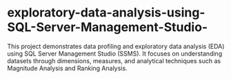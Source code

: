 # exploratory-data-analysis-using-SQL-Server-Management-Studio-
This project demonstrates data profiling and exploratory data analysis (EDA) using SQL Server Management Studio (SSMS). It focuses on understanding datasets through dimensions, measures, and analytical techniques such as Magnitude Analysis and Ranking Analysis.

